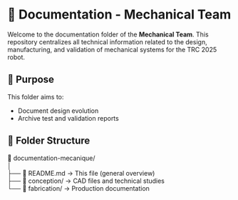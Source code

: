 # 📁 Documentation - Mechanical Team

Welcome to the documentation folder of the **Mechanical Team**. This repository centralizes all technical information related to the design, manufacturing, and validation of mechanical systems for the TRC 2025 robot.

## 📌 Purpose

This folder aims to:  
- Document design evolution  
- Archive test and validation reports  

## 📁 Folder Structure

📂 documentation-mecanique/  
│  
├── 📄 README.md → This file (general overview)  
├── 📁 conception/ → CAD files and technical studies  
└── 📁 fabrication/ → Production documentation  